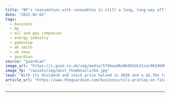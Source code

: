 ```yaml
---
title: "BP's reinvention with renewables is still a long, long way off"
date: "2021-02-02"
tags: 
  - business
  - bp
  - oil and gas companies
  - energy industry
  - gamestop
  - wh smith
  - uk news
  - guardian
source: "guardian"
image_url: "https://i.guim.co.uk/img/media/5f94aad6e86492de31cec98246968fbf17b6c51a/0_133_3500_2100/master/3500.jpg?width=460&quality=85&auto=format&fit=max&s=acb1c479048fb37cf7a4f859409b4685"
image_fp: "/assets/img/post_thumbnails/64.jpg"
lead: "With its dividend and stock price halved in 2020 and a $5.7bn loss recorded, the company has a long road aheadBP is “performing while transforming”, according to chief executive Bernard Looney’s new slogan. Well, up to a point. The main transformatio..."
article_url: "https://www.theguardian.com/business/nils-pratley-on-finance/2021/feb/02/lockdown-hit-bp-is-still-at-a-very-early-stage-of-its-required-reinvention"
---
```


---
